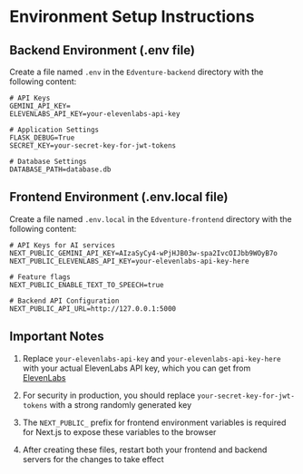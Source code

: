 # Environment Setup Instructions

## Backend Environment (.env file)

Create a file named `.env` in the `Edventure-backend` directory with the following content:

```
# API Keys
GEMINI_API_KEY=
ELEVENLABS_API_KEY=your-elevenlabs-api-key

# Application Settings
FLASK_DEBUG=True
SECRET_KEY=your-secret-key-for-jwt-tokens

# Database Settings
DATABASE_PATH=database.db
```

## Frontend Environment (.env.local file)

Create a file named `.env.local` in the `Edventure-frontend` directory with the following content:

```
# API Keys for AI services
NEXT_PUBLIC_GEMINI_API_KEY=AIzaSyCy4-wPjHJB03w-spa2IvcOIJbb9WOyB7o
NEXT_PUBLIC_ELEVENLABS_API_KEY=your-elevenlabs-api-key-here

# Feature flags 
NEXT_PUBLIC_ENABLE_TEXT_TO_SPEECH=true

# Backend API Configuration
NEXT_PUBLIC_API_URL=http://127.0.0.1:5000
```

## Important Notes

1. Replace `your-elevenlabs-api-key` and `your-elevenlabs-api-key-here` with your actual ElevenLabs API key, which you can get from [ElevenLabs](https://elevenlabs.io/)

2. For security in production, you should replace `your-secret-key-for-jwt-tokens` with a strong randomly generated key

3. The `NEXT_PUBLIC_` prefix for frontend environment variables is required for Next.js to expose these variables to the browser

4. After creating these files, restart both your frontend and backend servers for the changes to take effect 
